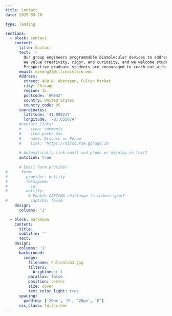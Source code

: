 ```yaml
---
title: Contact
date: 2025-09-20

type: landing

sections:
  - block: contact
    content:
      title: Contact
      text: |-
        Our group engineers programmable biomolecular devices to address challenges in biosensing, diagnostics, and molecular medicine. <br>
        We value creativity, rigor, and curiosity, and we welcome students from diverse academic backgrounds to bring new perspectives to our interdisciplinary work.<br>
        Prospective graduate students are encouraged to reach out with a CV and a brief research statement for opportunities to join the lab.
      email: mzheng23@illinoistech.edu
      Address:
        street: 400 N. Aberdeen, Fulton Market
        city: Chicago
        region: IL
        postcode: '60642'
        country: United States
        country_code: US
      coordinates:
        latitude: '41.889217'
        longitude: '-87.655074'
      #contact_links:
      #  - icon: comments
      #    icon_pack: fas
      #    name: Discuss on Forum
      #    link: 'https://discourse.gohugo.io'
    
      # Automatically link email and phone or display as text?
      autolink: true
    
      # Email form provider
#      form:
#        provider: netlify
#        formspree:
#          id:
#        netlify:
          # Enable CAPTCHA challenge to reduce spam?
#          captcha: false
    design:
      columns: '1'

  - block: markdown
    content:
      title:
      subtitle: ''
      text:
    design:
      columns: '1'
      background:
        image: 
          filename: Fultonlab3.jpg
          filters:
            brightness: 1
          parallax: false
          position: center
          size: cover
          text_color_light: true
      spacing:
        padding: ['20px', '0', '20px', '0']
      css_class: fullscreen
---
```

